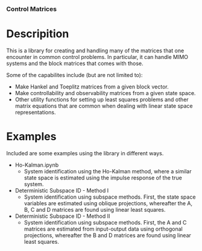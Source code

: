 ### Control Matrices
# Descripition
This is a library for creating and handling many of the matrices that one encounter in
common control problems. In particular, it can handle MIMO systems and the block matrices that
comes with those.

Some of the capabilites include (but are not limited to):
* Make Hankel and Toeplitz matrices from a given block vector.
* Make controllability and observability matrices from a given state space.
* Other utility functions for setting up least squares problems and other matrix equations that are common when dealing with linear state space representations.
# Examples
Included are some examples using the library in different ways.

* Ho-Kalman.ipynb
  * System identification using the Ho-Kalman method, where a similar state space is estimated
using the impulse response of the true system.
* Deterministic Subspace ID - Method I
  * System identification using subspace methods. First, the state space variables are estimated
using oblique projections, whereafter the A, B, C and D matrices are found using linear least squares.
* Deterministic Subspace ID - Method II
  * System identification using subspace methods. First, the A and C matrices are estimated from
input-output data using orthogonal projections, whereafter the B and D matrices are found using
linear least squares.
